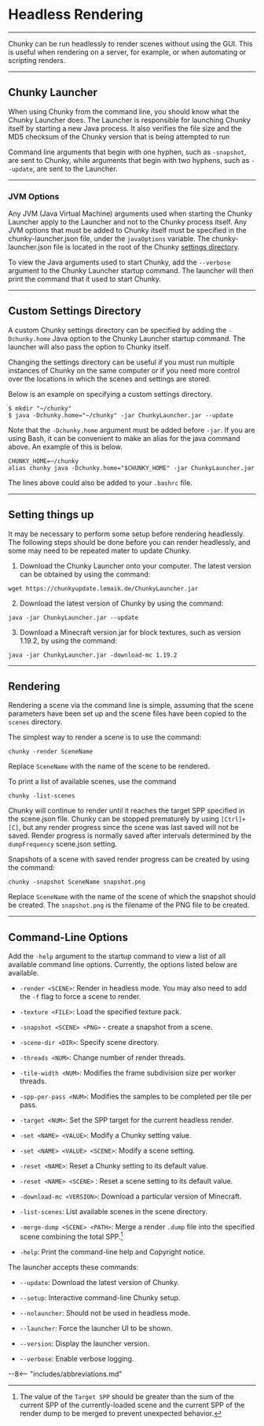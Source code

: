 # Headless Rendering

---

Chunky can be run headlessly to render scenes without using the GUI. This is useful when rendering on a server, for example, or when automating or scripting renders.

---

## Chunky Launcher

When using Chunky from the command line, you should know what the Chunky Launcher does. The Launcher is responsible for launching Chunky itself by starting a new Java process. It also verifies the file size and the MD5 checksum of the Chunky version that is being attempted to run

Command line arguments that begin with one hyphen, such as `-snapshot`, are sent to Chunky, while arguments that begin with two hyphens, such as `--update`, are sent to the Launcher.

<!-- When working with Chunky from the command line, you should be aware of what the launcher does. The launcher is responsible for launching Chunky by starting a new Java process. It also ensures that the file size and the md5 checksum of the Chunky version you are attempting to run.

Command-line arguments that start with one dash, like `-snapshot` are sent to Chunky, while arguments starting with two dashes, like `--update`, are options to the launcher. -->

---

### JVM Options

Any JVM (Java Virtual Machine) arguments used when starting the Chunky Launcher apply to the Launcher and not to the Chunky process itself. Any JVM options that must be added to Chunky itself must be specified in the chunky-launcher.json file, under the `javaOptions` variable. The chunky-launcher.json file is located in the root of the Chunky [settings directory](../../../getting_started/configuring_chunky_launcher#controls).

To view the Java arguments used to start Chunky, add the `--verbose` argument to the Chunky Launcher startup command. The launcher will then print the command that it used to start Chunky.

<!-- JVM (Java virtual machine) options (memory limit, etc.) used when starting Chunky normally only apply to the launcher and not the actually Chunky process. Any JVM options you want to add to the Chunky command must be added to the `javaOptions` variable in the `chunky-launcher.json` file in your local Chunky settings directory (`~/.chunky` is the default directory).

To see the Java command line arguments used to start Chunky you can add the `--verbose` flag when running Chunky. This makes the launcher print the command it used to start Chunky. -->

---

## Custom Settings Directory

A custom Chunky settings directory can be specified by adding the `-Dchunky.home` Java option to the Chunky Launcher startup command. The launcher will also pass the option to Chunky itself.

Changing the settings directory can be useful if you must run multiple instances of Chunky on the same computer or if you need more control over the locations in which the scenes and settings are stored.

<!-- Chunky allows specifying a custom settings directory via the `chunky.home` Java property. The property can be passed to the Chunky launcher and the launcher will then pass it on to Chunky itself. 

Changing the settings directory can be useful if you need to run multiple instances of Chunky on the same computer, or if you just need more control over where the settings and scenes are stored. -->

Below is an example on specifying a custom settings directory.

```
$ mkdir "~/chunky"
$ java -Dchunky.home="~/chunky" -jar ChunkyLauncher.jar --update
```

Note that the `-Dchunky.home` argument must be added before `-jar`. If you are using Bash, it can be convenient to make an alias for the java command above. An example of this is below.

```
CHUNKY_HOME=~/chunky
alias chunky java -Dchunky.home="$CHUNKY_HOME" -jar ChunkyLauncher.jar
```

The lines above could also be added to your `.bashrc` file.

<!-- Here is an example showing how to specify a custom scene directory:

    $ mkdir ~/chunky
    $ java -Dchunky.home="~/chunky" -jar ChunkyLauncher.jar --update


Note that the `-Dchunky.home` argument must be passed before `-jar`.  If you are using Bash it is convenient to make an alias for the `java` command above, for example:

    CHUNKY_HOME=~/chunky
    alias chunky java -Dchunky.home="$CHUNKY_HOME" -jar ChunkyLauncher.jar


The lines above could also be added to your `.bashrc` file. -->

---

## Setting things up

It may be necessary to perform some setup before rendering headlessly. The following steps should be done before you can render headlessly, and some may need to be repeated mater to update Chunky.

1. Download the Chunky Launcher onto your computer. The latest version can be obtained by using the command:

```
wget https://chunkyupdate.lemaik.de/ChunkyLauncher.jar
```

2. Download the latest version of Chunky by using the command:

```
java -jar ChunkyLauncher.jar --update
```

3. Download a Minecraft version.jar for block textures, such as version 1.19.2, by using the command:

```
java -jar ChunkyLauncher.jar -download-mc 1.19.2
```

<!-- It may be necessary to do some setup before you can start rendering in headless mode.

The following steps should be done before the first time you start rendering in headless mode, and some of these steps may need to be repeated later to update Chunky or Minecraft:

1. Download Chunky and place the Jar-file on your rendering machine. It is sufficient to download the latest version of the Launcher by issuing this command:

        wget https://chunkyupdate.lemaik.de/ChunkyLauncher.jar

2. Download the latest version of Chunky:

        java -jar ChunkyLauncher.jar --update

3. Make Chunky download some Minecraft version (for example 1.11.2):

        java -jar ChunkyLauncher.jar -download-mc 1.11.2 -->

---

## Rendering

Rendering a scene via the command line is simple, assuming that the scene parameters have been set up and the scene files have been copied to the `scenes` directory.

The simplest way to render a scene is to use the command:

```
chunky -render SceneName
```

Replace `SceneName` with the name of the scene to be rendered.

To print a list of available scenes, use the command

```
chunky -list-scenes
```

Chunky will continue to render until it reaches the target SPP specified in the scene.json file. Chunky can be stopped prematurely by using `[Ctrl]+[C]`, but any render progress since the scene was last saved will not be saved. Render progress is normally saved after intervals determined by the `dumpFrequency` scene.json setting.

Snapshots of a scene with saved render progress can be created by using the command:

```
chunky -snapshot SceneName snapshot.png
```

Replace `SceneName` with the name of the scene of which the snapshot should be created. The `snapshot.png` is the filename of the PNG file to be created.

<!-- Rendering a scene using the command-line interface is simple, assuming that you have set up the scene parameters and copied your scene files to your scene directory (default=`$CHUNKY_HOME/scenes`).

The simplest way to render a scene is to run the command

    chunky -render SceneName

Replace `SceneName` with the name of your scene. Run this command to print a list of all available scenes:

    chunky -list-scenes

Chunky will keep rendering until it reaches the target SPP. You can stop Chunky prematurely by hitting `Ctrl-C`, however this does not save the current rendering progress! The render progress is normally saved after intervals determined by the `dumpFrequency` scene setting.

Snapshots can be created from a scene with some saved rendering progress by using the `-snapshot` command:

    chunky -snapshot SceneName snapshot.png

The `snapshot.png` part of is the filename for the Png file to create. -->

---

## Command-Line Options

Add the `-help` argument to the startup command to view a list of all available command line options. Currently, the options listed below are available.

<!-- Run Chunky with the `-help` command to see a list of all available command-line options. Currently these options are available: -->

- `-render <SCENE>`: Render in headless mode. You may also need to add the `-f` flag to force a scene to render.

- `-texture <FILE>`: Load the specified texture pack.

- `-snapshot <SCENE> <PNG>` - create a snapshot from a scene.

- `-scene-dir <DIR>`: Specify scene directory.

- `-threads <NUM>`: Change number of render threads.

- `-tile-width <NUM>`: Modifies the frame subdivision size per worker threads.

- `-spp-per-pass <NUM>`: Modifies the samples to be completed per tile per pass.

- `-target <NUM>`: Set the SPP target for the current headless render.

- `-set <NAME> <VALUE>`: Modify a Chunky setting value.

- `-set <NAME> <VALUE> <SCENE>`: Modify a scene setting.

- `-reset <NAME>`: Reset a Chunky setting to its default value.

- `-reset <NAME> <SCENE>` : Reset a scene setting to its default value.

- `-download-mc <VERSION>`: Download a particular version of Minecraft.

- `-list-scenes`: List available scenes in the scene directory.

- `-merge-dump <SCENE> <PATH>`: Merge a render `.dump` file into the specified scene combining the total SPP.[^1]

- `-help`: Print the command-line help and Copyright notice.

The launcher accepts these commands:

- `--update`: Download the latest version of Chunky.

- `--setup`: Interactive command-line Chunky setup.

- `--nolauncher`: Should not be used in headless mode.

- `--launcher`: Force the launcher UI to be shown.

- `--version`: Display the launcher version.

- `--verbose`: Enable verbose logging.

[^1]: The value of the `Target SPP` should be greater than the sum of the current SPP of the currently-loaded scene and the current SPP of the render dump to be merged to prevent unexpected behavior.

--8<-- "includes/abbreviations.md"
